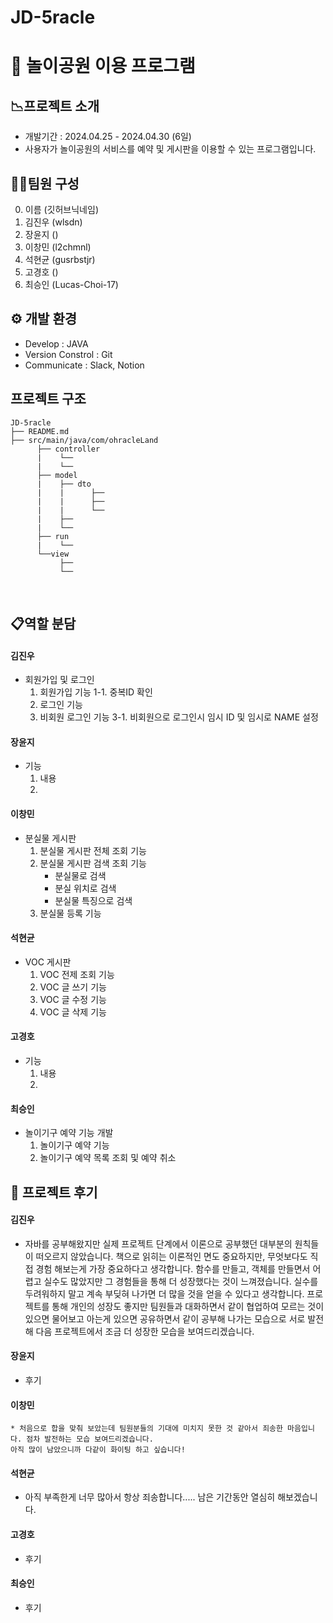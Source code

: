 # JD-5racle


# 🎡 놀이공원 이용 프로그램

## 📉프로젝트 소개
* 개발기간 : 2024.04.25 - 2024.04.30 (6일)
* 사용자가 놀이공원의 서비스를 예약 및 게시판을 이용할 수 있는 프로그램입니다.

## 🧑‍💻팀원 구성

0. 이름 (깃허브닉네임)
1. 김진우 (wlsdn)
2. 장윤지 ()
3. 이창민 (l2chmnl)
4. 석현균 (gusrbstjr)
5. 고경호 ()
6. 최승인 (Lucas-Choi-17)

## ⚙️ 개발 환경
* Develop : JAVA
* Version Constrol : Git
* Communicate : Slack, Notion

## 프로젝트 구조
```
JD-5racle
├── README.md
├── src/main/java/com/ohracleLand
      ├── controller
      |    └── 
      |    └── 
      ├── model
      |    ├── dto
      |    |      ├── 
      |    |      ├── 
      |    |      └── 
      |    ├── 
      |    └── 
      ├── run
      |    └── 
      └──view
           ├── 
           └── 
```
<br>

## 📋역할 분담

#### 김진우
* 회원가입 및 로그인
  1. 회원가입 기능
     1-1. 중복ID 확인
  2. 로그인 기능
  3. 비회원 로그인 기능
     3-1. 비회원으로 로그인시 임시 ID 및 임시로 NAME 설정

#### 장윤지
* 기능
  1. 내용
  2. 

#### 이창민
* 분실물 게시판
  1. 분실물 게시판 전체 조회 기능
  2. 분실물 게시판 검색 조회 기능
     - 분실물로 검색
     - 분실 위치로 검색
     - 분실물 특징으로 검색
  4. 분실물 등록 기능

#### 석현균
* VOC 게시판
  1. VOC 전제 조회 기능
  2. VOC 글 쓰기 기능
  3. VOC 글 수정 기능
  4. VOC 글 삭제 기능

#### 고경호
* 기능
  1. 내용
  2. 

#### 최승인
* 놀이기구 예약 기능 개발
  1. 놀이기구 예약 기능
  2. 놀이기구 예약 목록 조회 및 예약 취소
 
## 📕 프로젝트 후기


#### 김진우
* 자바를 공부해왔지만 실제 프로젝트 단계에서 이론으로 공부했던 대부분의 원칙들이 떠오르지 않았습니다.
  책으로 읽히는 이론적인 면도 중요하지만, 무엇보다도 직접 경험 해보는게 가장 중요하다고 생각합니다.
  함수를 만들고, 객체를 만들면서 어렵고 실수도 많았지만 그 경험들을 통해 더 성장했다는 것이 느껴졌습니다.
  실수를 두려워하지 말고 계속 부딪혀 나가면 더 많을 것을 얻을 수 있다고 생각합니다.
  프로젝트를 통해 개인의 성장도 좋지만 팀원들과 대화하면서 같이 협업하여 모르는 것이 있으면 물어보고
  아는게 있으면 공유하면서 같이 공부해 나가는 모습으로 서로 발전해 다음 프로젝트에서 조금 더 성장한
  모습을 보여드리겠습니다.

#### 장윤지
* 후기

#### 이창민
```
* 처음으로 합을 맞춰 보았는데 팀원분들의 기대에 미치지 못한 것 같아서 죄송한 마음입니다. 점차 발전하는 모습 보여드리겠습니다.
아직 많이 남았으니까 다같이 화이팅 하고 싶습니다!
```

#### 석현균
* 아직 부족한게 너무 많아서 항상 죄송합니다..... 남은 기간동안 열심히 해보겠습니다.

#### 고경호
* 후기

#### 최승인
* 후기



